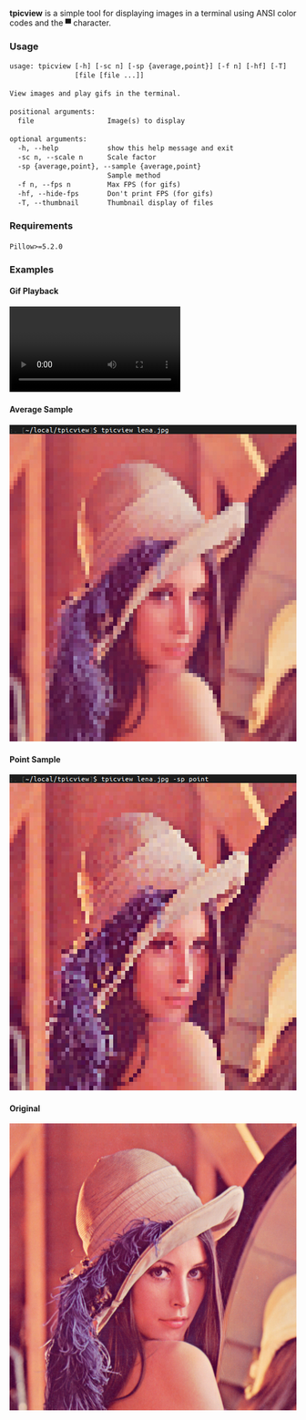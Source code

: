 **tpicview** is a simple tool for displaying images in a terminal using ANSI color codes and the ▀ character.


### Usage

```
usage: tpicview [-h] [-sc n] [-sp {average,point}] [-f n] [-hf] [-T]
                [file [file ...]]

View images and play gifs in the terminal.

positional arguments:
  file                  Image(s) to display

optional arguments:
  -h, --help            show this help message and exit
  -sc n, --scale n      Scale factor
  -sp {average,point}, --sample {average,point}
                        Sample method
  -f n, --fps n         Max FPS (for gifs)
  -hf, --hide-fps       Don't print FPS (for gifs)
  -T, --thumbnail       Thumbnail display of files
```

### Requirements

`Pillow>=5.2.0`


### Examples

#### Gif Playback

![Gif Playback](gif.webm)

#### Average Sample

![Average Sample](average_sample.jpg)

#### Point Sample

![Point Sample](point_sample.jpg)

#### Original

![Original](lena.jpg)

